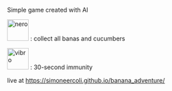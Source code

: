 Simple game created with AI


<img width="50" height="50" alt="nero" src="https://github.com/user-attachments/assets/f03da9c0-fae2-49c6-8352-bed0e098ad9b"/> :  collect all banas and cucumbers

<img width="50" height="50" alt="vibro"  src="https://github.com/user-attachments/assets/4348d3dd-f699-4495-a8c9-44bc4f8b985a"/> : 30-second immunity



live at  https://simoneercoli.github.io/banana_adventure/
